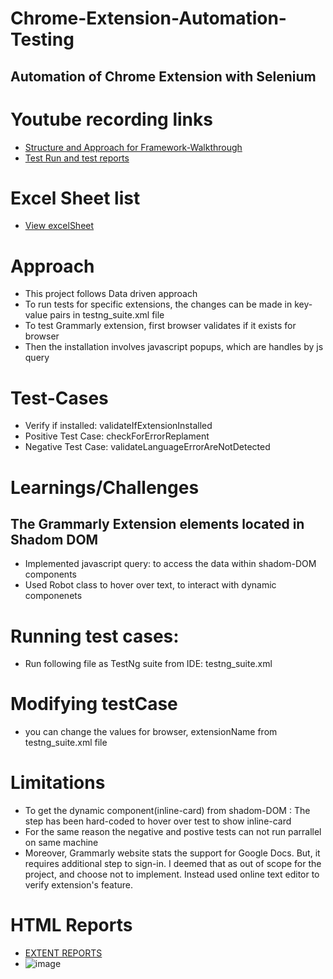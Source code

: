 # Chrome-Extension-Automation-Testing
##  Automation of Chrome Extension with Selenium

# Youtube recording links
- [Structure and Approach for Framework-Walkthrough](https://www.youtube.com/watch?v=i1r9rN8Je5M)
- [Test Run and test reports](https://www.youtube.com/watch?v=vNmiUvb_Hf8)

# Excel Sheet list
- [View excelSheet](https://github.com/Ninja-Cyborg/Chrome-Extension-Automation-Testing/blob/main/Chrome-Extension-Automation/webapptestproject/src/main/resources/testCases.xlsx)

# Approach
- This project follows Data driven approach
- To run tests for specific extensions, the changes can be made in key-value pairs in testng_suite.xml file
- To test Grammarly extension, first browser validates if it exists for browser
- Then the installation involves javascript popups, which are handles by js query

# Test-Cases
- Verify if installed: validateIfExtensionInstalled
- Positive Test Case: checkForErrorReplament
- Negative Test Case: validateLanguageErrorAreNotDetected

# Learnings/Challenges
## The Grammarly Extension elements located in Shadom DOM
- Implemented javascript query: to access the data within shadom-DOM components
- Used Robot class to hover over text, to interact with dynamic componenets

# Running test cases:
- Run following file as TestNg suite from IDE:  testng_suite.xml 

# Modifying testCase
- you can change the values for browser, extensionName from testng_suite.xml file

# Limitations
- To get the dynamic component(inline-card) from shadom-DOM : The step has been hard-coded to hover over test to show inline-card
- For the same reason the negative and postive tests can not run parrallel on same machine
- Moreover, Grammarly website stats the support for Google Docs. But, it requires additional step to sign-in. I deemed that as out of scope for the project, and choose not to implement. Instead used online text editor to verify extension's feature.

# HTML Reports
- [EXTENT REPORTS](https://github.com/Ninja-Cyborg/Chrome-Extension-Automation-Testing/tree/main/Chrome-Extension-Automation/webapptestproject/test-output/ExtentReport)
- ![image](https://user-images.githubusercontent.com/66517017/209552622-e71b8bbd-69a1-4356-a140-79147e364e29.png)

